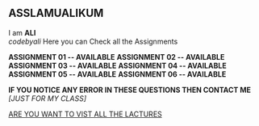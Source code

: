 ## ASSLAMUALIKUM
 I am **ALI** 
 <br />
 *codebyali*
 Here you can Check all the Assignments 
 
 **ASSIGNMENT 01 -- AVAILABLE**
 **ASSIGNMENT 02 -- AVAILABLE**
 **ASSIGNMENT 03 -- AVAILABLE**
 **ASSIGNMENT 04 -- AVAILABLE**
 **ASSIGNMENT 05 -- AVAILABLE**
 **ASSIGNMENT 06 -- AVAILABLE**

 
 **IF YOU NOTICE ANY ERROR IN THESE QUESTIONS THEN CONTACT ME**
 <br />
 *[JUST FOR MY CLASS]*
 <br />
 
 [ARE YOU WANT TO VIST ALL THE LACTURES](https://github.com/codewithprofessor/all_lacture)
 
